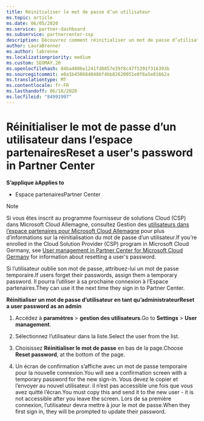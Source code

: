 ```yaml
---
title: Réinitialiser le mot de passe d’un utilisateur
ms.topic: article
ms.date: 06/05/2020
ms.service: partner-dashboard
ms.subservice: partnercenter-csp
description: Découvrez comment réinitialiser un mot de passe d’utilisateur dans l’espace partenaires. Les utilisateurs recevront un mot de passe temporaire la prochaine fois qu’ils se connecteront à l’espace partenaires.
author: LauraBrenner
ms.author: labrenne
ms.localizationpriority: medium
ms.custom: SEOMAY.20
ms.openlocfilehash: 84ba4806e1241fd8857e39f8c47f5391f316393b
ms.sourcegitcommit: e0a1b4506840486f4bb82620051e0f6a5e81662a
ms.translationtype: MT
ms.contentlocale: fr-FR
ms.lasthandoff: 06/18/2020
ms.locfileid: "84991997"
---
```

# <a name="reset-a-users-password-in-partner-center"></a><span data-ttu-id="ad0b4-104">Réinitialiser le mot de passe d’un utilisateur dans l’espace partenaires</span><span class="sxs-lookup"><span data-stu-id="ad0b4-104">Reset a user's password in Partner Center</span></span>

<span data-ttu-id="ad0b4-105">**S’applique à**</span><span class="sxs-lookup"><span data-stu-id="ad0b4-105">**Applies to**</span></span>

- <span data-ttu-id="ad0b4-106">Espace partenaires</span><span class="sxs-lookup"><span data-stu-id="ad0b4-106">Partner Center</span></span>

> [!NOTE]  
> <span data-ttu-id="ad0b4-107">Si vous êtes inscrit au programme fournisseur de solutions Cloud (CSP) dans Microsoft Cloud Allemagne, consultez Gestion des [utilisateurs dans l’espace partenaires pour Microsoft Cloud Allemagne](user-management-in-partner-center-for-microsoft-cloud-germany.md) pour plus d’informations sur la réinitialisation du mot de passe d’un utilisateur.</span><span class="sxs-lookup"><span data-stu-id="ad0b4-107">If you're enrolled in the Cloud Solution Provider (CSP) program in Microsoft Cloud Germany, see [User management in Partner Center for Microsoft Cloud Germany](user-management-in-partner-center-for-microsoft-cloud-germany.md) for information about resetting a user's password.</span></span>

<span data-ttu-id="ad0b4-108">Si l’utilisateur oublie son mot de passe, attribuez-lui un mot de passe temporaire.</span><span class="sxs-lookup"><span data-stu-id="ad0b4-108">If users forget their passwords, assign them a temporary password.</span></span> <span data-ttu-id="ad0b4-109">Il pourra l’utiliser à sa prochaine connexion à l’Espace partenaires.</span><span class="sxs-lookup"><span data-stu-id="ad0b4-109">They can use it the next time they sign in to Partner Center.</span></span>

<span data-ttu-id="ad0b4-110">**Réinitialiser un mot de passe d’utilisateur en tant qu’administrateur**</span><span class="sxs-lookup"><span data-stu-id="ad0b4-110">**Reset a user password as an admin**</span></span>

1. <span data-ttu-id="ad0b4-111">Accédez à **paramètres** &gt; **gestion des utilisateurs**.</span><span class="sxs-lookup"><span data-stu-id="ad0b4-111">Go to **Settings** &gt; **User management**.</span></span>

2. <span data-ttu-id="ad0b4-112">Sélectionnez l’utilisateur dans la liste.</span><span class="sxs-lookup"><span data-stu-id="ad0b4-112">Select the user from the list.</span></span>

3. <span data-ttu-id="ad0b4-113">Choisissez **Réinitialiser le mot de passe** en bas de la page.</span><span class="sxs-lookup"><span data-stu-id="ad0b4-113">Choose **Reset password**, at the bottom of the page.</span></span>

4. <span data-ttu-id="ad0b4-114">Un écran de confirmation s’affiche avec un mot de passe temporaire pour la nouvelle connexion.</span><span class="sxs-lookup"><span data-stu-id="ad0b4-114">You will see a confirmation screen with a temporary password for the new sign-in.</span></span> <span data-ttu-id="ad0b4-115">Vous devez le copier et l’envoyer au nouvel utilisateur. il n’est pas accessible une fois que vous avez quitté l’écran.</span><span class="sxs-lookup"><span data-stu-id="ad0b4-115">You must copy this and send it to the new user - it is not accessible after you leave the screen.</span></span> <span data-ttu-id="ad0b4-116">Lors de sa première connexion, l’utilisateur devra mettre à jour le mot de passe.</span><span class="sxs-lookup"><span data-stu-id="ad0b4-116">When they first sign in, they will be prompted to update their password.</span></span>

